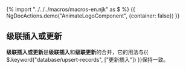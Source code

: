 {% import "../../../macros/macros-en.njk" as $ %}
{{ NgDocActions.demo("AnimateLogoComponent", {container: false}) }}

## 级联插入或更新

**级联插入或更新**是**级联插入**和**级联更新**的合并，它的用法与{{ $.keyword("database/upsert-records", ["更新插入"]) }}保持一致。